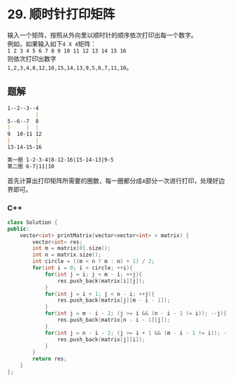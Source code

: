 # 29. 顺时针打印矩阵

输入一个矩阵，按照从外向里以顺时针的顺序依次打印出每一个数字。  
例如，如果输入如下`4 X 4`矩阵：  
 `1 2 3 4 5 6 7 8 9 10 11 12 13 14 15 16`  
 则依次打印出数字  
 `1,2,3,4,8,12,16,15,14,13,9,5,6,7,11,10`。

## 题解

```md
1--2--3--4
         |
5--6--7  8
|     |  |
9  10-11 12
|        |
13-14-15-16

第一圈 1-2-3-4|8-12-16|15-14-13|9-5
第二圈 6-7|11|10
```

首先计算出打印矩阵所需要的圈数，每一圈都分成`4`部分一次进行打印，处理好边界即可。

### C++

```cpp
class Solution {
public:
    vector<int> printMatrix(vector<vector<int> > matrix) {
        vector<int> res;
        int m = matrix[0].size();
        int n = matrix.size();
        int circle = ((m < n ? m : n) + 1) / 2;
        for(int i = 0; i < circle; ++i){
            for(int j = i; j < m - i; ++j){
                res.push_back(matrix[i][j]);
            }
            for(int j = i + 1; j < n - i; ++j){
                res.push_back(matrix[j][m - i - 1]);
            }
            for(int j = m - i - 2; (j >= i && (n - i - 1 != i)); --j){
                res.push_back(matrix[n - i - 1][j]);
            }
            for(int j = n - i - 2; (j >= i + 1 && (m - i - 1 != i)); --j){
                res.push_back(matrix[j][i]);
            }
        }
        return res;
    }
};
```